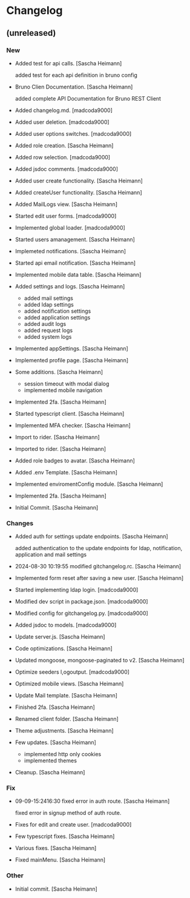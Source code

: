 # Changelog


## (unreleased)

### New

* Added test for api calls. [Sascha Heimann]

  added test for each api definition in bruno config

* Bruno Clien Documentation. [Sascha Heimann]

  added complete API Documentation for Bruno REST Client

* Added changelog.md. [madcoda9000]

* Added user deletion. [madcoda9000]

* Added user options switches. [madcoda9000]

* Added role creation. [Sascha Heimann]

* Added row selection. [madcoda9000]

* Added jsdoc comments. [madcoda9000]

* Added user create functionality. [Sascha Heimann]

* Added createUser functionality. [Sascha Heimann]

* Added MailLogs view. [Sascha Heimann]

* Started edit user forms. [madcoda9000]

* Implemented global loader. [madcoda9000]

* Started users amanagement. [Sascha Heimann]

* Implemeted notifications. [Sascha Heimann]

* Started api email notification. [Sascha Heimann]

* Implemented mobile data table. [Sascha Heimann]

* Added settings and logs. [Sascha Heimann]

  - added mail settings
  - added ldap settings
  - added notification settings
  - added application settings
  - added audit logs
  - added request logs
  - added system logs

* Implemented appSettings. [Sascha Heimann]

* Implemented profile page. [Sascha Heimann]

* Some additions. [Sascha Heimann]

  - session timeout with modal dialog
  - implemented mobile navigation

* Implemented 2fa. [Sascha Heimann]

* Started typescript client. [Sascha Heimann]

* Implemented MFA checker. [Sascha Heimann]

* Import to rider. [Sascha Heimann]

* Imported to rider. [Sascha Heimann]

* Added role badges to avatar. [Sascha Heimann]

* Added .env Template. [Sascha Heimann]

* Implemented enviromentConfig module. [Sascha Heimann]

* Implemented 2fa. [Sascha Heimann]

* Initial Commit. [Sascha Heimann]

### Changes

* Added auth for settings update endpoints. [Sascha Heimann]

  added authentication to the update endpoints for ldap, notification, application and mail settings

* 2024-08-30 10:19:55 modified gitchangelog.rc. [Sascha Heimann]

* Implemented form reset after saving a new user. [Sascha Heimann]

* Started implementing ldap login. [madcoda9000]

* Modified dev script in package.json. [madcoda9000]

* Modified config for gitchangelog.py. [madcoda9000]

* Added jsdoc to models. [madcoda9000]

* Update server.js. [Sascha Heimann]

* Code optimizations. [Sascha Heimann]

* Updated mongoose, mongoose-paginated to v2. [Sascha Heimann]

* Optimize seeders l,ogoutput. [madcoda9000]

* Optimized mobile views. [Sascha Heimann]

* Update Mail template. [Sascha Heimann]

* Finished 2fa. [Sascha Heimann]

* Renamed client folder. [Sascha Heimann]

* Theme adjustments. [Sascha Heimann]

* Few updates. [Sascha Heimann]

  - implemented http only cookies
  - implemented themes

* Cleanup. [Sascha Heimann]

### Fix

* 09-09-15:2416:30  fixed error in auth route. [Sascha Heimann]

  fixed error in signup method of auth route.

* Fixes for edit and create user. [madcoda9000]

* Few typescript fixes. [Sascha Heimann]

* Various fixes. [Sascha Heimann]

* Fixed mainMenu. [Sascha Heimann]

### Other

* Initial commit. [Sascha Heimann]


